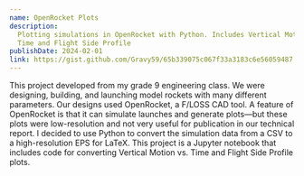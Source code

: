 ```yaml
---
name: OpenRocket Plots
description:
  Plotting simulations in OpenRocket with Python. Includes Vertical Motion vs.
  Time and Flight Side Profile
publishDate: 2024-02-01
link: https://gist.github.com/Gravy59/65b339075c067f33a3183c6e56059487
---
```


This project developed from my grade 9 engineering class. We were designing,
building, and launching model rockets with many different parameters. Our
designs used OpenRocket, a F/LOSS CAD tool. A feature of OpenRocket is that it
can simulate launches and generate plots—but these plots were low-resolution and
not very useful for publication in our technical report. I decided to use Python
to convert the simulation data from a CSV to a high-resolution EPS for LaTeX.
This project is a Jupyter notebook that includes code for converting Vertical
Motion vs. Time and Flight Side Profile plots.
